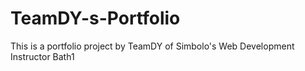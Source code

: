 # TeamDY-s-Portfolio
This is a portfolio project by TeamDY of Simbolo's Web Development Instructor Bath1
